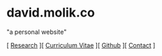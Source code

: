 # david.molik.co
"a personal website"

[ [Research](/index.md) ][ [Curriculum Vitae](/cv.md) ][ [Github](https://github.com/status-five) ][ [Contact](/contact.md) ]
